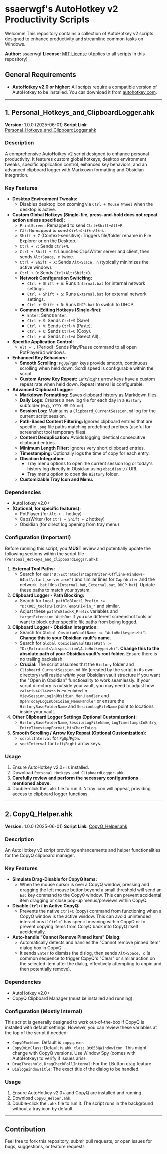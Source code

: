 # ssaerwgf's AutoHotkey v2 Productivity Scripts

Welcome! This repository contains a collection of AutoHotkey v2 scripts designed to enhance productivity and streamline common tasks on Windows.

**Author:** ssaerwgf
**License:** [MIT License](LICENSE) (Applies to all scripts in this repository)

## General Requirements

* **AutoHotkey v2.0 or higher:** All scripts require a compatible version of AutoHotkey to be installed. You can download it from [autohotkey.com](https://www.autohotkey.com/).

---

## 1. Personal_Hotkeys_and_ClipboardLogger.ahk

**Version:** 1.0.0 (2025-06-01)
**Script Link:** [Personal_Hotkeys_and_ClipboardLogger.ahk](Personal_Hotkeys_and_ClipboardLogger.ahk)

### Description

A comprehensive AutoHotkey v2 script designed to enhance personal productivity. It features custom global hotkeys, desktop environment tweaks, specific application control, enhanced key behaviors, and an advanced clipboard logger with Markdown formatting and Obsidian integration.

### Key Features

* **Desktop Environment Tweaks:**
  * Disables desktop icon zooming via `Ctrl + Mouse Wheel` when the desktop is active.
* **Custom Global Hotkeys (Single-fire, press-and-hold does not repeat action unless specified):**
  * `PrintScreen`: Remapped to send `Ctrl+Shift+Alt+P`.
  * `F24`: Remapped to send `Ctrl+Shift+Alt+L`.
  * `Shift + Z` (Context-sensitive): Triggers file/folder rename in File Explorer or on the Desktop.
  * `Ctrl + /`: Sends `Ctrl+N`.
  * `Ctrl + Shift + Z`: Launches CapsWriter server and client, then sends `Alt+Space, n` twice.
  * `Ctrl + Shift + X`: Sends `Alt+Space, n` (typically minimizes the active window).
  * `Ctrl + O`: Sends `Ctrl+Alt+Shift+O`.
  * **Network Configuration Switching:**
    * `Ctrl + Shift + A`: Runs `Internal.bat` for internal network settings.
    * `Ctrl + Shift + S`: Runs `External.bat` for external network settings.
    * `Ctrl + Shift + D`: Runs `DHCP.bat` to switch to DHCP.
  * **Common Editing Hotkeys (Single-fire):**
    * `Enter`: Sends `Enter`.
    * `Ctrl + S`: Sends `Ctrl+S` (Save).
    * `Ctrl + V`: Sends `Ctrl+V` (Paste).
    * `Ctrl + C`: Sends `Ctrl+C` (Copy).
    * `Ctrl + A`: Sends `Ctrl+A` (Select All).
* **Specific Application Control:**
  * `Alt + .` (Period): Sends Play/Pause command to all open PotPlayer64 windows.
* **Enhanced Key Behaviors:**
  * **Smooth Scrolling:** `PgUp`/`PgDn` keys provide smooth, continuous scrolling when held down. Scroll speed is configurable within the script.
  * **Custom Arrow Key Repeat:** `Left`/`Right` arrow keys have a custom repeat rate when held down. Repeat interval is configurable.
* **Advanced Clipboard Logger:**
  * **Markdown Formatting:** Saves clipboard history as Markdown files.
  * **Daily Logs:** Creates a new log file for each day in a `History` subfolder (e.g., `YYYY-MM-DD.md`).
  * **Session Log:** Maintains a `Clipboard_CurrentSession.md` log for the current script session.
  * **Path-Based Content Filtering:** Ignores clipboard entries that are specific `.png` file paths matching predefined prefixes (useful for screenshot tool temporary files).
  * **Content Deduplication:** Avoids logging identical consecutive clipboard entries.
  * **Minimum Length Filter:** Ignores very short clipboard entries.
  * **Timestamping:** Optionally logs the time of copy for each entry.
  * **Obsidian Integration:**
    * Tray menu options to open the current session log or today's history log directly in Obsidian using `obsidian://` URI.
    * Tray menu option to open the `History` folder.
  * **Customizable Tray Icon and Menu.**

### Dependencies

* AutoHotkey v2.0+
* **(Optional, for specific features):**
  * PotPlayer (for `Alt + .` hotkey)
  * CapsWriter (for `Ctrl + Shift + Z` hotkey)
  * Obsidian (for direct log opening from tray menu)

### Configuration (Important!)

Before running this script, you **MUST** review and potentially update the following sections within the script file (`Personal_Hotkeys_and_ClipboardLogger.ahk`):

1. **External Tool Paths:**
   * Search for `Run("D:\Extratools\CapsWriter-Offline-Windows-64bit\start_server.exe")` and similar lines for `CapsWriter` and the network `.bat` files (`Internal.bat`, `External.bat`, `DHCP.bat`). Update these paths to match your system.
2. **Clipboard Logger - Path Blocking:**
   * Search for `local pathToBlock1_Prefix := "D:\005_tools\PixPin\Temp\PixPin_"` and similar.
   * Adjust these `pathToBlockX_Prefix` variables and `targetExtension_WithDot` if you use different screenshot tools or want to block other specific file paths from being logged.
3. **Clipboard Logger - Obsidian Integration:**
   * Search for `Global ObsidianVaultName := "AutoHotkeypeizhi"`. **Change this to your Obsidian vault's name.**
   * Search for `Global ObsidianVaultBasePath := "D:\Extratools\disposition\AutoHotkeypeizhi"`. **Change this to the absolute path of your Obsidian vault's root folder.** Ensure there is no trailing backslash.
   * **Crucial:** The script assumes that the `History` folder and `Clipboard_CurrentSession.md` file (created by the script in its own directory) will reside *within* your Obsidian vault structure if you want the "Open in Obsidian" functionality to work seamlessly. If your script directory is outside your vault, you may need to adjust how `relativeFilePath` is calculated in `ViewSessionLogInObsidian_MenuHandler` and `OpenTodayLogInObsidian_MenuHandler` or ensure the `HistoryBaseFolderName` and `SessionLogFileName` point to locations inside your vault.
4. **Other Clipboard Logger Settings (Optional Customization):**
   * `HistoryBaseFolderName`, `SessionLogFileName`, `LogTimestampsInEntry`, `EntryTimestampFormat`, `MinCharsToLog`.
5. **Smooth Scrolling / Arrow Key Repeat (Optional Customization):**
   * `scrollInterval` for `PgUp`/`PgDn`.
   * `seekInterval` for `Left`/`Right` arrow keys.

### Usage

1. Ensure AutoHotkey v2.0+ is installed.
2. Download `Personal_Hotkeys_and_ClipboardLogger.ahk`.
3. **Carefully review and perform the necessary configurations mentioned above.**
4. Double-click the `.ahk` file to run it. A tray icon will appear, providing access to clipboard logger functions.

---

## 2. CopyQ_Helper.ahk

**Version:** 1.0.0 (2025-06-01)
**Script Link:** [CopyQ_Helper.ahk](CopyQ_Helper.ahk)

### Description

An AutoHotkey v2 script providing enhancements and helper functionalities for the CopyQ clipboard manager.

### Key Features

* **Simulate Drag-Disable for CopyQ Items:**
  * When the mouse cursor is over a CopyQ window, pressing and dragging the left mouse button beyond a small threshold will send an `Esc` key command to the CopyQ window. This can prevent accidental item dragging or close pop-up menus/previews within CopyQ.
* **Disable `Ctrl+C` in Active CopyQ:**
  * Prevents the native `Ctrl+C` (copy) command from functioning when a CopyQ window is the active window. This can avoid unintended interactions if `Ctrl+C` has special meaning within CopyQ or to prevent copying items from CopyQ back into CopyQ itself accidentally.
* **Auto-handle "Cannot Remove Pinned Item" Dialog:**
  * Automatically detects and handles the "Cannot remove pinned item" dialog box in CopyQ.
  * It sends `Enter` to dismiss the dialog, then sends `Alt+Space, c` (a common sequence to trigger CopyQ's "Clear" or similar action on the selected item after the dialog, effectively attempting to unpin and then potentially remove).

### Dependencies

* AutoHotkey v2.0+
* CopyQ Clipboard Manager (must be installed and running).

### Configuration (Mostly Internal)

This script is generally designed to work out-of-the-box if CopyQ is installed with default settings. However, you can review these variables at the top of the script if needed:

* `CopyQExeName`: Default is `copyq.exe`.
* `CopyQWinClass`: Default is `ahk_class Qt653QWindowIcon`. This might change with CopyQ versions. Use Window Spy (comes with AutoHotkey) to verify if issues arise.
* `DragThreshold`, `DragCheckPollInterval`: For the LButton drag feature.
* `DialogWindowTitle`: The exact title of the dialog to be handled.

### Usage

1. Ensure AutoHotkey v2.0+ and CopyQ are installed and running.
2. Download `CopyQ_Helper.ahk`.
3. Double-click the `.ahk` file to run it. The script runs in the background without a tray icon by default.

---

## Contribution

Feel free to fork this repository, submit pull requests, or open issues for bugs, suggestions, or feature requests.
